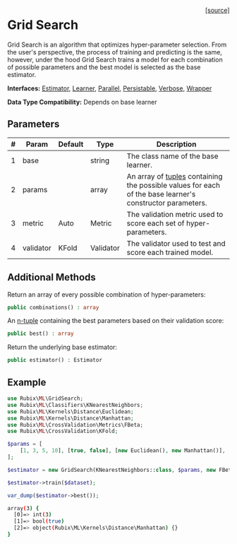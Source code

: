 <span style="float:right;"><a href="https://github.com/RubixML/RubixML/blob/master/src/GridSearch.php">[source]</a></span>

# Grid Search
Grid Search is an algorithm that optimizes hyper-parameter selection. From the user's perspective, the process of training and predicting is the same, however, under the hood Grid Search trains a model for each combination of possible parameters and the best model is selected as the base estimator.

**Interfaces:** [Estimator](estimator.md), [Learner](learner.md), [Parallel](parallel.md), [Persistable](persistable.md), [Verbose](verbose.md), [Wrapper](wrapper.md)

**Data Type Compatibility:** Depends on base learner

## Parameters
| # | Param | Default | Type | Description |
|---|---|---|---|---|
| 1 | base | | string | The class name of the base learner. |
| 2 | params | | array | An array of [tuples](faq.md#what-is-a-tuple) containing the possible values for each of the base learner's constructor parameters. |
| 3 | metric | Auto | Metric | The validation metric used to score each set of hyper-parameters. |
| 4 | validator | KFold | Validator | The validator used to test and score each trained model. |

## Additional Methods
Return an array of every possible combination of hyper-parameters:
```php
public combinations() : array
```

An [n-tuple](faq.md#what-is-a-tuple) containing the best parameters based on their validation score:
```php
public best() : array
```

Return the underlying base estimator:
```php
public estimator() : Estimator
```

## Example
```php
use Rubix\ML\GridSearch;
use Rubix\ML\Classifiers\KNearestNeighbors;
use Rubix\ML\Kernels\Distance\Euclidean;
use Rubix\ML\Kernels\Distance\Manhattan;
use Rubix\ML\CrossValidation\Metrics\FBeta;
use Rubix\ML\CrossValidation\KFold;

$params = [
	[1, 3, 5, 10], [true, false], [new Euclidean(), new Manhattan()],
];

$estimator = new GridSearch(KNearestNeighbors::class, $params, new FBeta(), new KFold(5));

$estimator->train($dataset);

var_dump($estimator->best());
```

```sh
array(3) {
  [0]=> int(3)
  [1]=> bool(true)
  [2]=> object(Rubix\ML\Kernels\Distance\Manhattan) {}
}
```